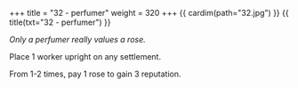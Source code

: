 +++
title = "32 - perfumer"
weight = 320
+++
{{ cardim(path="32.jpg") }}
{{ title(txt="32 - perfumer") }}

*Only a perfumer really values a rose.*

Place 1 worker upright on any settlement.

From 1-2 times, pay 1 rose to gain 3 reputation.
